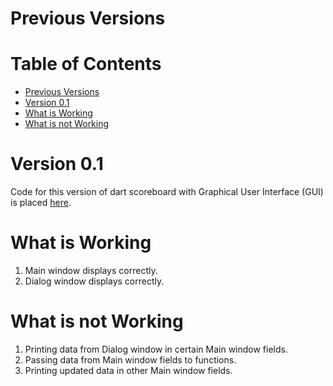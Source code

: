 # Previous Versions

Table of Contents
=================
* [Previous Versions](#Previous-Versions)
* [Version 0.1](#Version-0-.-1)
* [What is Working](#What-is-Working)
* [What is not Working](#What-is-not-Working)

# Version 0.1
Code for this version of dart scoreboard with Graphical User Interface (GUI) is placed [here](/GUI/Previous_versions/Graphical_dart_scoreboard_v_0_1.py).

# What is Working

1. Main window displays correctly.
2. Dialog window displays correctly.

# What is not Working

1. Printing data from Dialog window in certain Main window fields.
2. Passing data from Main window fields to functions.
3. Printing updated data in other Main window fields.
